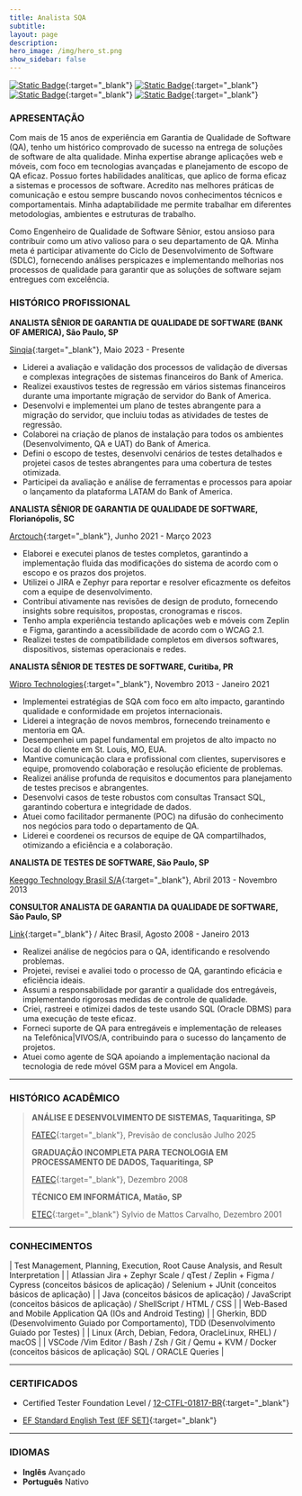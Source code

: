 ```yaml
---
title: Analista SQA
subtitle: 
layout: page
description: 
hero_image: /img/hero_st.png
show_sidebar: false
---
```


[<img alt="Static Badge" src="https://img.shields.io/badge/%40Contato-purple?style=plastic&logo=proton&labelColor=white&color=rgb(109%2074%20255)">](mailto:leonardo.setti@protonmail.com){:target="_blank"}
[<img alt="Static Badge" src="https://img.shields.io/badge/LinkedIn-blue?style=plastic&logo=linkedin&logoColor=%230A66C2&labelColor=white&color=%230A66C2">](https://www.linkedin.com/in/leonardo-setti/){:target="_blank"}
[<img alt="Static Badge" src="https://img.shields.io/badge/GitHub-blue?style=plastic&logo=github&logoColor=%23181717&labelColor=white&color=%23181717">](https://github.com/leonardosetti){:target="_blank"}
[<img alt="Static Badge" src="https://img.shields.io/badge/WhatsApp-%2325D366?style=plastic&logo=whatsapp&logoColor=%2325D366&labelColor=white&color=%2325D366">](https://wa.me/5516997148778){:target="_blank"}


### APRESENTAÇÃO

Com mais de 15 anos de experiência em Garantia de Qualidade de Software (QA), tenho um histórico comprovado de sucesso na
entrega de soluções de software de alta qualidade. Minha expertise abrange aplicações web e móveis, com foco em tecnologias
avançadas e planejamento de escopo de QA eficaz. Possuo fortes habilidades analíticas, que aplico de forma eficaz a sistemas e
processos de software. Acredito nas melhores práticas de comunicação e estou sempre buscando novos conhecimentos técnicos e
comportamentais. Minha adaptabilidade me permite trabalhar em diferentes metodologias, ambientes e estruturas de trabalho.

Como Engenheiro de Qualidade de Software Sênior, estou ansioso para contribuir como um ativo valioso para o seu departamento de
QA. Minha meta é participar ativamente do Ciclo de Desenvolvimento de Software (SDLC), fornecendo análises perspicazes e
implementando melhorias nos processos de qualidade para garantir que as soluções de software sejam entregues com excelência.

### HISTÓRICO PROFISSIONAL

**ANALISTA SÊNIOR DE GARANTIA DE QUALIDADE DE SOFTWARE (BANK OF AMERICA), São Paulo, SP**

[Sinqia](https://sinqia.com.br/){:target="_blank"}, Maio 2023 - Presente

- Liderei a avaliação e validação dos processos de validação de diversas e complexas integrações de sistemas financeiros do
  Bank of America.
- Realizei exaustivos testes de regressão em vários sistemas financeiros durante uma importante migração de servidor do Bank
  of America.
- Desenvolvi e implementei um plano de testes abrangente para a migração do servidor, que incluiu todas as atividades de
  testes de regressão.
- Colaborei na criação de planos de instalação para todos os ambientes (Desenvolvimento, QA e UAT) do Bank of America.
- Defini o escopo de testes, desenvolvi cenários de testes detalhados e projetei casos de testes abrangentes para uma
  cobertura de testes otimizada.
- Participei da avaliação e análise de ferramentas e processos para apoiar o lançamento da plataforma LATAM do Bank of
  America.


**ANALISTA SÊNIOR DE GARANTIA DE QUALIDADE DE SOFTWARE, Florianópolis, SC**

[Arctouch](https://arctouch.com/){:target="_blank"}, Junho 2021 - Março 2023

- Elaborei e executei planos de testes completos, garantindo a implementação fluida das modificações do sistema de acordo com o escopo e
  os prazos dos projetos.
- Utilizei o JIRA e Zephyr para reportar e resolver eficazmente os defeitos com a equipe de desenvolvimento.
- Contribuí ativamente nas revisões de design de produto, fornecendo insights sobre requisitos, propostas, cronogramas e riscos.
- Tenho ampla experiência testando aplicações web e móveis com Zeplin e Figma, garantindo a acessibilidade de acordo com o WCAG 2.1.
- Realizei testes de compatibilidade completos em diversos softwares, dispositivos, sistemas operacionais e redes.


**ANALISTA SÊNIOR DE TESTES DE SOFTWARE, Curitiba, PR**

[Wipro Technologies](https://www.wipro.com/pt-BR/){:target="_blank"}, Novembro 2013 - Janeiro 2021

- Implementei estratégias de SQA com foco em alto impacto, garantindo qualidade e conformidade em projetos internacionais.
- Liderei a integração de novos membros, fornecendo treinamento e mentoria em QA.
- Desempenhei um papel fundamental em projetos de alto impacto no local do cliente em St. Louis, MO, EUA.
- Mantive comunicação clara e profissional com clientes, supervisores e equipe, promovendo colaboração e resolução eficiente de
  problemas.
- Realizei análise profunda de requisitos e documentos para planejamento de testes precisos e abrangentes.
- Desenvolvi casos de teste robustos com consultas Transact SQL, garantindo cobertura e integridade de dados.
- Atuei como facilitador permanente (POC) na difusão do conhecimento nos negócios para todo o departamento de QA.
- Liderei e coordenei os recursos de equipe de QA compartilhados, otimizando a eficiência e a colaboração.


**ANALISTA DE TESTES DE SOFTWARE, São Paulo, SP**

[Keeggo Technology Brasil S/A](https://keeggo.com/){:target="_blank"}, Abril 2013 - Novembro 2013


**CONSULTOR ANALISTA DE GARANTIA DA QUALIDADE DE SOFTWARE, São Paulo, SP**

[Link](https://linkconsulting.com/sqa/){:target="_blank"} / Aitec Brasil, Agosto 2008 - Janeiro 2013

- Realizei análise de negócios para o QA, identificando e resolvendo problemas.
- Projetei, revisei e avaliei todo o processo de QA, garantindo eficácia e eficiência ideais.
- Assumi a responsabilidade por garantir a qualidade dos entregáveis, implementando rigorosas medidas de controle de
  qualidade.
- Criei, rastreei e otimizei dados de teste usando SQL (Oracle DBMS) para uma execução de teste eficaz.
- Forneci suporte de QA para entregáveis e implementação de releases na Telefônica|VIVOS/A, contribuindo para o sucesso do
  lançamento de projetos.
- Atuei como agente de SQA apoiando a implementação nacional da tecnologia de rede móvel GSM para a Movicel em Angola.

---
### HISTÓRICO ACADÊMICO

>**ANÁLISE E DESENVOLVIMENTO DE SISTEMAS, Taquaritinga, SP**
>
>[FATEC](https://www.cps.sp.gov.br/fatec/){:target="_blank"}, Previsão de conclusão Julho 2025
>
>**GRADUAÇÃO INCOMPLETA PARA TECNOLOGIA EM PROCESSAMENTO DE
>DADOS, Taquaritinga, SP**
>
>[FATEC](https://www.cps.sp.gov.br/fatec/){:target="_blank"}, Dezembro 2008
>
>**TÉCNICO EM INFORMÁTICA, Matão, SP**
>
>[ETEC](https://www.cps.sp.gov.br/etec/){:target="_blank"} Sylvio de Mattos Carvalho, Dezembro 2001

---
### CONHECIMENTOS

| Test Management, Planning, Execution, Root Cause Analysis, and Result Interpretation |
| Atlassian Jira + Zephyr Scale / qTest / Zeplin + Figma / Cypress (conceitos básicos de aplicação) / Selenium + JUnit (conceitos básicos de aplicação) |
| Java (conceitos básicos de aplicação) / JavaScript (conceitos básicos de aplicação) / ShellScript / HTML / CSS |
| Web-Based and Mobile Application QA (IOs and Android Testing) |
| Gherkin, BDD (Desenvolvimento Guiado por Comportamento), TDD (Desenvolvimento Guiado por Testes) |
| Linux (Arch, Debian, Fedora, OracleLinux, RHEL) / macOS |
| VSCode /Vim Editor / Bash / Zsh / Git / Qemu + KVM / Docker (conceitos básicos de aplicação) SQL / ORACLE Queries |

---
### CERTIFICADOS

- Certified Tester Foundation Level / [12-CTFL-01817-BR](https://bcr.bstqb.org.br/cert?field_certificado_numero_value=12-CTFL-01817-BR+&field_certificado_nome_value=Leonardo+David+Silva+Setti){:target="_blank"}

- [EF Standard English Test (EF SET)](https://www.efset.org/cert/BhGyg2){:target="_blank"}

---
### IDIOMAS

- **Inglês**
  Avançado
- **Português**
  Nativo
